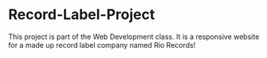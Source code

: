 # Record-Label-Project

This project is part of the Web Development class. It is a responsive website for a made up record label company named Rio Records!
